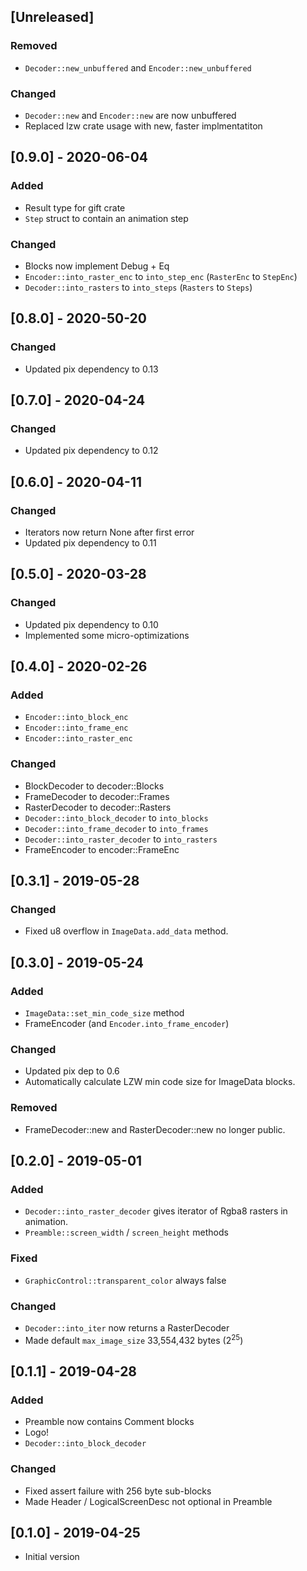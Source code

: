 ## [Unreleased]

### Removed
* `Decoder::new_unbuffered` and `Encoder::new_unbuffered`
### Changed
* `Decoder::new` and `Encoder::new` are now unbuffered
* Replaced lzw crate usage with new, faster implmentatiton

## [0.9.0] - 2020-06-04
### Added
* Result type for gift crate
* `Step` struct to contain an animation step
### Changed
* Blocks now implement Debug + Eq
* `Encoder::into_raster_enc` to `into_step_enc` (`RasterEnc` to `StepEnc`)
* `Decoder::into_rasters` to `into_steps` (`Rasters` to `Steps`)

## [0.8.0] - 2020-50-20
### Changed
* Updated pix dependency to 0.13

## [0.7.0] - 2020-04-24
### Changed
* Updated pix dependency to 0.12

## [0.6.0] - 2020-04-11
### Changed
* Iterators now return None after first error
* Updated pix dependency to 0.11

## [0.5.0] - 2020-03-28
### Changed
* Updated pix dependency to 0.10
* Implemented some micro-optimizations

## [0.4.0] - 2020-02-26
### Added
* `Encoder::into_block_enc`
* `Encoder::into_frame_enc`
* `Encoder::into_raster_enc`
### Changed
* BlockDecoder to decoder::Blocks
* FrameDecoder to decoder::Frames
* RasterDecoder to decoder::Rasters
* `Decoder::into_block_decoder` to `into_blocks`
* `Decoder::into_frame_decoder` to `into_frames`
* `Decoder::into_raster_decoder` to `into_rasters`
* FrameEncoder to encoder::FrameEnc

## [0.3.1] - 2019-05-28
### Changed
* Fixed u8 overflow in `ImageData.add_data` method.

## [0.3.0] - 2019-05-24
### Added
* `ImageData::set_min_code_size` method
* FrameEncoder (and `Encoder.into_frame_encoder`)
### Changed
* Updated pix dep to 0.6
* Automatically calculate LZW min code size for ImageData blocks.
### Removed
* FrameDecoder::new and RasterDecoder::new no longer public.

## [0.2.0] - 2019-05-01
### Added
* `Decoder::into_raster_decoder` gives iterator of Rgba8 rasters in animation.
* `Preamble::screen_width` / `screen_height` methods
### Fixed
* `GraphicControl::transparent_color` always false
### Changed
* `Decoder::into_iter` now returns a RasterDecoder
* Made default `max_image_size` 33,554,432 bytes (2<sup>25</sup>)

## [0.1.1] - 2019-04-28
### Added
* Preamble now contains Comment blocks
* Logo!
* `Decoder::into_block_decoder`
### Changed
* Fixed assert failure with 256 byte sub-blocks
* Made Header / LogicalScreenDesc not optional in Preamble

## [0.1.0] - 2019-04-25
* Initial version
